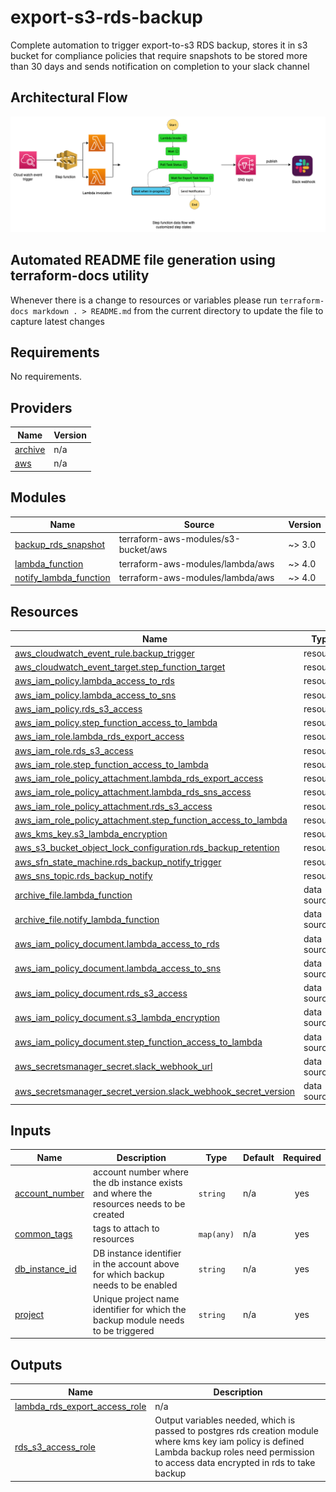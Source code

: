 # export-s3-rds-backup
Complete automation to trigger export-to-s3 RDS backup, stores it in s3 bucket for compliance policies that require snapshots to be stored more than 30 days and sends notification on completion to your slack channel

## Architectural Flow

![image](assests/architecture.png)

## Automated README file generation using terraform-docs utility

Whenever there is a change to resources or variables please run `terraform-docs markdown . > README.md` from the current directory to update the file to capture latest changes

## Requirements

No requirements.

## Providers

| Name | Version |
|------|---------|
| <a name="provider_archive"></a> [archive](#provider\_archive) | n/a |
| <a name="provider_aws"></a> [aws](#provider\_aws) | n/a |

## Modules

| Name | Source | Version |
|------|--------|---------|
| <a name="module_backup_rds_snapshot"></a> [backup\_rds\_snapshot](#module\_backup\_rds\_snapshot) | terraform-aws-modules/s3-bucket/aws | ~> 3.0 |
| <a name="module_lambda_function"></a> [lambda\_function](#module\_lambda\_function) | terraform-aws-modules/lambda/aws | ~> 4.0 |
| <a name="module_notify_lambda_function"></a> [notify\_lambda\_function](#module\_notify\_lambda\_function) | terraform-aws-modules/lambda/aws | ~> 4.0 |

## Resources

| Name | Type |
|------|------|
| [aws_cloudwatch_event_rule.backup_trigger](https://registry.terraform.io/providers/hashicorp/aws/latest/docs/resources/cloudwatch_event_rule) | resource |
| [aws_cloudwatch_event_target.step_function_target](https://registry.terraform.io/providers/hashicorp/aws/latest/docs/resources/cloudwatch_event_target) | resource |
| [aws_iam_policy.lambda_access_to_rds](https://registry.terraform.io/providers/hashicorp/aws/latest/docs/resources/iam_policy) | resource |
| [aws_iam_policy.lambda_access_to_sns](https://registry.terraform.io/providers/hashicorp/aws/latest/docs/resources/iam_policy) | resource |
| [aws_iam_policy.rds_s3_access](https://registry.terraform.io/providers/hashicorp/aws/latest/docs/resources/iam_policy) | resource |
| [aws_iam_policy.step_function_access_to_lambda](https://registry.terraform.io/providers/hashicorp/aws/latest/docs/resources/iam_policy) | resource |
| [aws_iam_role.lambda_rds_export_access](https://registry.terraform.io/providers/hashicorp/aws/latest/docs/resources/iam_role) | resource |
| [aws_iam_role.rds_s3_access](https://registry.terraform.io/providers/hashicorp/aws/latest/docs/resources/iam_role) | resource |
| [aws_iam_role.step_function_access_to_lambda](https://registry.terraform.io/providers/hashicorp/aws/latest/docs/resources/iam_role) | resource |
| [aws_iam_role_policy_attachment.lambda_rds_export_access](https://registry.terraform.io/providers/hashicorp/aws/latest/docs/resources/iam_role_policy_attachment) | resource |
| [aws_iam_role_policy_attachment.lambda_rds_sns_access](https://registry.terraform.io/providers/hashicorp/aws/latest/docs/resources/iam_role_policy_attachment) | resource |
| [aws_iam_role_policy_attachment.rds_s3_access](https://registry.terraform.io/providers/hashicorp/aws/latest/docs/resources/iam_role_policy_attachment) | resource |
| [aws_iam_role_policy_attachment.step_function_access_to_lambda](https://registry.terraform.io/providers/hashicorp/aws/latest/docs/resources/iam_role_policy_attachment) | resource |
| [aws_kms_key.s3_lambda_encryption](https://registry.terraform.io/providers/hashicorp/aws/latest/docs/resources/kms_key) | resource |
| [aws_s3_bucket_object_lock_configuration.rds_backup_retention](https://registry.terraform.io/providers/hashicorp/aws/latest/docs/resources/s3_bucket_object_lock_configuration) | resource |
| [aws_sfn_state_machine.rds_backup_notify_trigger](https://registry.terraform.io/providers/hashicorp/aws/latest/docs/resources/sfn_state_machine) | resource |
| [aws_sns_topic.rds_backup_notify](https://registry.terraform.io/providers/hashicorp/aws/latest/docs/resources/sns_topic) | resource |
| [archive_file.lambda_function](https://registry.terraform.io/providers/hashicorp/archive/latest/docs/data-sources/file) | data source |
| [archive_file.notify_lambda_function](https://registry.terraform.io/providers/hashicorp/archive/latest/docs/data-sources/file) | data source |
| [aws_iam_policy_document.lambda_access_to_rds](https://registry.terraform.io/providers/hashicorp/aws/latest/docs/data-sources/iam_policy_document) | data source |
| [aws_iam_policy_document.lambda_access_to_sns](https://registry.terraform.io/providers/hashicorp/aws/latest/docs/data-sources/iam_policy_document) | data source |
| [aws_iam_policy_document.rds_s3_access](https://registry.terraform.io/providers/hashicorp/aws/latest/docs/data-sources/iam_policy_document) | data source |
| [aws_iam_policy_document.s3_lambda_encryption](https://registry.terraform.io/providers/hashicorp/aws/latest/docs/data-sources/iam_policy_document) | data source |
| [aws_iam_policy_document.step_function_access_to_lambda](https://registry.terraform.io/providers/hashicorp/aws/latest/docs/data-sources/iam_policy_document) | data source |
| [aws_secretsmanager_secret.slack_webhook_url](https://registry.terraform.io/providers/hashicorp/aws/latest/docs/data-sources/secretsmanager_secret) | data source |
| [aws_secretsmanager_secret_version.slack_webhook_secret_version](https://registry.terraform.io/providers/hashicorp/aws/latest/docs/data-sources/secretsmanager_secret_version) | data source |

## Inputs

| Name | Description | Type | Default | Required |
|------|-------------|------|---------|:--------:|
| <a name="input_account_number"></a> [account\_number](#input\_account\_number) | account number where the db instance exists and where the resources needs to be created | `string` | n/a | yes |
| <a name="input_common_tags"></a> [common\_tags](#input\_common\_tags) | tags to attach to resources | `map(any)` | n/a | yes |
| <a name="input_db_instance_id"></a> [db\_instance\_id](#input\_db\_instance\_id) | DB instance identifier in the account above for which backup needs to be enabled | `string` | n/a | yes |
| <a name="input_project"></a> [project](#input\_project) | Unique project name identifier for which the backup module needs to be triggered | `string` | n/a | yes |

## Outputs

| Name | Description |
|------|-------------|
| <a name="output_lambda_rds_export_access_role"></a> [lambda\_rds\_export\_access\_role](#output\_lambda\_rds\_export\_access\_role) | n/a |
| <a name="output_rds_s3_access_role"></a> [rds\_s3\_access\_role](#output\_rds\_s3\_access\_role) | Output variables needed, which is passed to postgres rds creation module where kms key iam policy is defined Lambda backup roles need permission to access data encrypted in rds to take backup |
